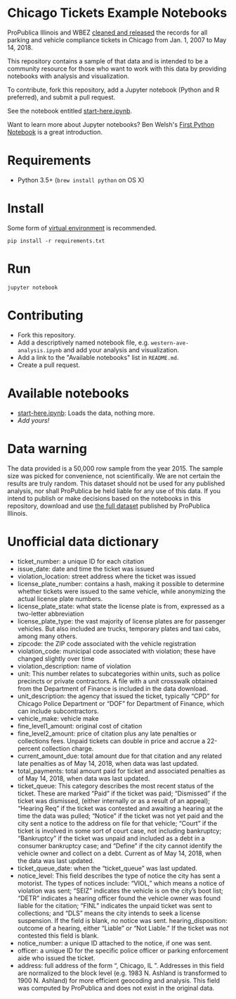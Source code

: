 # Chicago Tickets Example Notebooks

ProPublica Illinois and WBEZ [cleaned and released](https://www.propublica.org/datastore/dataset/chicago-parking-ticket-data) the records for all parking and vehicle compliance tickets in Chicago from Jan. 1, 2007 to May 14, 2018.

This repository contains a sample of that data and is intended to be a community resource for those who want to work with this data by providing notebooks with analysis and visualization.

To contribute, fork this repository, add a Jupyter notebook (Python and R preferred), and submit a pull request.

See the notebook entitled [start-here.ipynb](start_here.ipynb).

Want to learn more about Jupyter notebooks? Ben Welsh's [First Python Notebook](http://www.firstpythonnotebook.org/) is a great introduction.

# Requirements

* Python 3.5+ (`brew install python` on OS X)

# Install

Some form of [virtual environment](https://docs.python-guide.org/dev/virtualenvs/) is recommended.

```
pip install -r requirements.txt
```

# Run

```
jupyter notebook
```

# Contributing

* Fork this repository.
* Add a descriptively named notebook file, e.g. `western-ave-analysis.ipynb` and add your analysis and visualization.
* Add a link to the "Available notebooks" list in `README.md`.
* Create a pull request.

# Available notebooks

* [start-here.ipynb](start-here.ipynb): Loads the data, nothing more.
* _Add yours!_

# Data warning

The data provided is a 50,000 row sample from the year 2015. The sample size was picked for convenience, not scientifically. We are not certain the results are truly random. This dataset should not be used for any published analysis, nor shall ProPublica be held liable for any use of this data. If you intend to publish or make decisions based on the notebooks in this repository, download and use [the full dataset](https://www.propublica.org/datastore/dataset/chicago-parking-ticket-data) published by ProPublica Illinois.

# Unofficial data dictionary

* ticket_number: a unique ID for each citation
* issue_date: date and time the ticket was issued
* violation_location: street address where the ticket was issued
* license_plate_number: contains a hash, making it possible to determine whether tickets were issued to the same vehicle, while anonymizing the actual license plate numbers.
* license_plate_state: what state the license plate is from, expressed as a two-letter abbreviation 
* license_plate_type: the vast majority of license plates are for passenger vehicles. But also included are trucks, temporary plates and taxi cabs, among many others.
* zipcode: the ZIP code associated with the vehicle registration
* violation_code: municipal code associated with violation; these have changed slightly over time
* violation_description: name of violation
* unit: This number relates to subcategories within units, such as police precincts or private contractors. A file with a unit crosswalk obtained from the Department of Finance is included in the data download. 
* unit_description: the agency that issued the ticket, typically “CPD” for Chicago Police Department or “DOF” for Department of Finance, which can include subcontractors.
* vehicle_make: vehicle make
* fine_level1_amount: original cost of citation
* fine_level2_amount: price of citation plus any late penalties or collections fees. Unpaid tickets can double in price and accrue a 22-percent collection charge.
* current_amount_due: total amount due for that citation and any related late penalties as of May 14, 2018, when data was last updated.
* total_payments: total amount paid for ticket and associated penalties as of May 14, 2018, when data was last updated.
* ticket_queue: This category describes the most recent status of the ticket. These are marked “Paid” if the ticket was paid; “Dismissed” if the ticket was dismissed, (either internally or as a result of an appeal); “Hearing Req” if the ticket was contested and awaiting a hearing at the time the data was pulled; “Notice” if the ticket was not yet paid and the city sent a notice to the address on file for that vehicle; “Court” if the ticket is involved in some sort of court case, not including bankruptcy; “Bankruptcy” if the ticket was unpaid and included as a debt in a consumer bankruptcy case; and “Define” if the city cannot identify the vehicle owner and collect on a debt. Current as of May 14, 2018, when the data was last updated.
* ticket_queue_date: when the “ticket_queue” was last updated.
* notice_level: This field describes the type of notice the city has sent a motorist. The types of notices include: “VIOL,” which means a notice of violation was sent; “SEIZ” indicates the vehicle is on the city’s boot list; “DETR” indicates a hearing officer found the vehicle owner was found liable for the citation; “FINL” indicates the unpaid ticket was sent to collections; and “DLS” means the city intends to seek a license suspension. If the field is blank, no notice was sent.
hearing_disposition: outcome of a hearing, either “Liable” or “Not Liable.” If the ticket was not contested this field is blank.
* notice_number: a unique ID attached to the notice, if one was sent.
* officer: a unique ID for the specific police officer or parking enforcement aide who issued the ticket.
* address: full address of the form “<XXXX Streetname>, Chicago, IL <ZIP code>”. Addresses in this field are normalized to the block level (e.g. 1983 N. Ashland is transformed to 1900 N. Ashland) for more efficient geocoding and analysis. This field was computed by ProPublica and does not exist in the original data.

